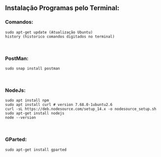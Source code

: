 ## Instalação Programas pelo Terminal: 

### Comandos:
```
sudo apt-get update (Atualização Ubuntu)
history (historico comandos digitados no terminal)
```
<br>

### PostMan:
```
sudo snap install postman
```
<br>

### NodeJs:
```
sudo apt install npm
sudo apt install curl # version 7.68.0-1ubuntu2.6
curl -sL https://deb.nodesource.com/setup_14.x -o nodesource_setup.sh
sudo apt-get install nodejs
node --version
```
<br>

### GParted:
```
sudo apt-get install gparted
```
<br>

